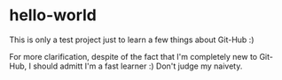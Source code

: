 # hello-world
This is only a test project just to learn a few things about Git-Hub :)

For more clarification, despite of the fact that I'm completely new to Git-Hub, I should admitt I'm a fast learner :) Don't judge my naivety.
